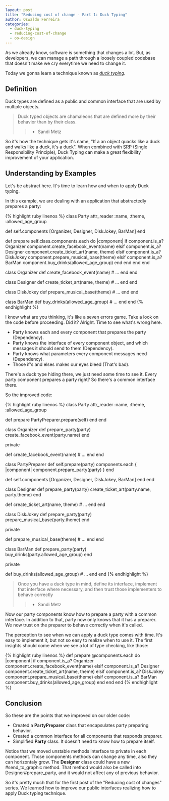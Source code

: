 ```yaml
---
layout: post
title: "Reducing cost of change - Part 1: Duck Typing"
author: Oswaldo Ferreira
categories:
  - duck-typing
  - reducing-cost-of-change
  - oo-design
---
```


As we already know, software is something that changes a lot. But, as developers,
we can manage a path through a loosely coupled codebase that doesn't make we
cry everytime we need to change it.

Today we gonna learn a technique known as [*duck typing*](http://en.wikipedia.org/wiki/Duck_typing).

<!--more-->

## Definition

Duck types are defined as a public and common interface that are used by
multiple objects.

> Duck typed objects are chamaleons that are defined more by their behavior
than by their class.
>> - Sandi Metz

So it's how the technique gets it's name, "If a an object quacks like a duck and walks like a
duck, it's a duck". When combined with [SRP](http://en.wikipedia.org/wiki/Single_responsibility_principle) (Single Responsibility Principle),
Duck Typing can make a great flexibility improvement of your application.

## Understanding by Examples

Let's be abstract here. It's time to learn how and when to apply Duck typing.

In this example, we are dealing with an application that abstractedly prepares
a party:

{% highlight ruby linenos %}
class Party
  attr_reader :name, :theme, :allowed_age_group

  def self.components
    [Organizer, Designer, DiskJokey, BarMan]
  end

  def prepare
    self.class.components.each do |component|
      if component.is_a? Organizer
        component.create_facebook_event(name)
      elsif component.is_a? Designer
        component.create_ticket_art(name, theme)
      elsif component.is_a? DiskJokey
        component.prepare_musical_base(theme)
      elsif component.is_a? BarMan
        component.buy_drinks(allowed_age_group)
      end
    end
  end
end

class Organizer
  def create_facebook_event(name)
    # ...
  end
end

class Designer
  def create_ticket_art(name, theme)
    # ...
  end
end

class DiskJokey
  def prepare_musical_base(theme)
    # ...
  end
end

class BarMan
  def buy_drinks(allowed_age_group)
    # ...
  end
end
{% endhighlight %}

I know what are you thinking, it's like a seven errors game. Take a look on
the code before proceeding. Did it? Alright. Time to see what's wrong here.

- Party knows each and every component that prepares the party (Dependency).
- Party knows the interface of every component object, and which messages it
should send to them (Dependency).
- Party knows what parameters every component messages need (Dependency).
- Those if's and elses makes our eyes bleed (That's bad).

There's a duck type hiding there, we just need some time to see it. Every party
component prepares a party right? So there's a common interface there.

So the improved code:

{% highlight ruby linenos %}
class Party
  attr_reader :name, :theme, :allowed_age_group

  def prepare
    PartyPreparer.prepare(self)
  end
end

class Organizer
  def prepare_party(party)
    create_facebook_event(party.name)
  end

  private

  def create_facebook_event(name)
    # ...
  end
end

class PartyPreparer
  def self.prepare(party)
    components.each { |component| component.prepare_party(party) }
  end

  def self.components
    [Organizer, Designer, DiskJokey, BarMan]
  end
end


class Designer
  def prepare_party(party)
    create_ticket_art(party.name, party.theme)
  end

  def create_ticket_art(name, theme)
    # ...
  end
end

class DiskJokey
  def prepare_party(party)
    prepare_musical_base(party.theme)
  end

  private

  def prepare_musical_base(theme)
    # ...
  end
end

class BarMan
  def prepare_party(party)
    buy_drinks(party.allowed_age_group)
  end

  private

  def buy_drinks(allowed_age_group)
    # ...
  end
end
{% endhighlight %}

> Once you have a duck type in mind, define its interface, implement that
interface where necessary, and then trust those implementers to behave correctly
>> - Sandi Metz

Now our party components know how to prepare a party with a common interface.
In addition to that, party now only knows that it has a preparer. We now trust
on the preparer to behave correctly when it's called.

The perception to see when we can apply a duck type comes with time. It's easy
to implement it, but not so easy to realize when to use it. The first insights
should come when we see a lot of type checking, like those:

{% highlight ruby linenos %}
def prepare
  @components.each do |component|
    if component.is_a? Organizer
      component.create_facebook_event(name)
    elsif component.is_a? Designer
      component.create_ticket_art(name, theme)
    elsif component.is_a? DiskJokey
      component.prepare_musical_base(theme)
    elsif component.is_a? BarMan
      component.buy_drinks(allowed_age_group)
    end
  end
end
{% endhighlight %}

## Conclusion

So these are the points that we improved on our older code:

- Created a **PartyPreparer** class that encapsulates party preparing behavior.
- Created a common interface for all components that responds preparer.
- Simplified **Party** class. It doesn't need to know how to prepare itself.

Notice that we moved unstable methods interface to private in each component.
Those components methods can change any time, also they can horizontaly grow.
The **Designer** class could have a new #send_to_graphic method.
That method would also be called into Designer#prepare_party, and
it would not affect any of previous behavior.

So it's pretty much that for the first post of the "Reducing cost of changes"
series. We learned how to improve our public interfaces realizing how to
apply Duck typing technique.



